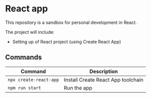 # React app

This repository is a sandbox for personal development in React.

The project will include:

- Setting up of React project (using Create React App)

## Commands

| Command                | Description                        |
| ---------------------- | ---------------------------------- |
| `npx create-react-app` | Install Create React App toolchain |
| `npm run start`        | Run the app                        |
